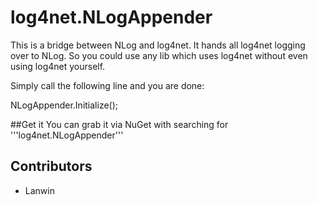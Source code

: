log4net.NLogAppender
=============================
This is a bridge between NLog and log4net. It hands all log4net logging over to
NLog. So you could use any lib which uses log4net without even using log4net 
yourself.

Simply call the following line and you are done:

   NLogAppender.Initialize();
   
##Get it
You can grab it via NuGet with searching for '''log4net.NLogAppender'''

## Contributors
* Lanwin